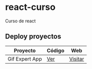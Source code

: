 # react-curso
Curso de react

## Deploy proyectos

| Proyecto | Código | Web |
| --- | --- | --- |
| Gif Expert App | [Ver](https://github.com/JesusEfrainGarciaRodriguez/react-curso/tree/main/projects/04-gif-expert-app) | [Visitar](https://gleaming-kheer-14448b.netlify.app/) |